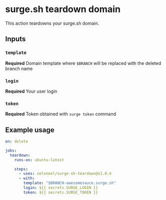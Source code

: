 # surge.sh teardown domain

This action teardowns your surge.sh domain.

## Inputs

### `template`

**Required** Domain template where `$BRANCH` will be replaced with the deleted branch name

### `login`

**Required** Your user login

### `token`

**Required** Token obtained with `surge token` command

## Example usage

```yaml
on: delete

jobs:
  teardown:
    runs-on: ubuntu-latest

    steps:
      - uses: nelonoel/surge-sh-teardown@v1.0.4
      - with:
        template: "$BRANCH-awesomesauce.surge.sh"
        login: ${{ secrets.SURGE_LOGIN }}
        token: ${{ secrets.SURGE_TOKEN }}
```
